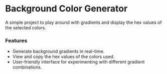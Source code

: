# Background Color Generator

A simple project to play around with gradients and display the hex values of the selected colors.

### Features
- Generate background gradients in real-time.
- View and copy the hex values of the colors used.
- User-friendly interface for experimenting with different gradient combinations.
